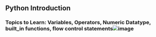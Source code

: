 ## Python Introduction
### Topics to Learn: Variables, Operators, Numeric Datatype, built_in functions, flow control statements![image](https://github.com/user-attachments/assets/b15ef8c9-2bb2-4754-987f-b3445ac5ef52)



